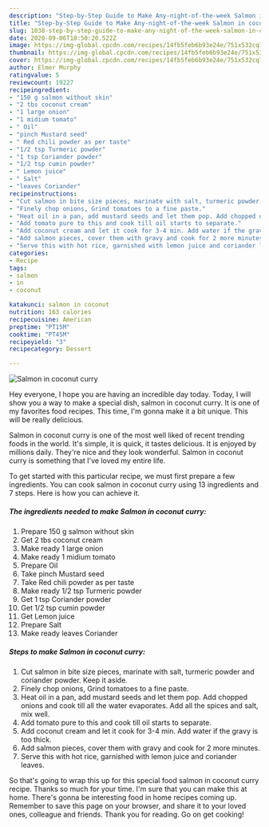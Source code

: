 ```yaml
---
description: "Step-by-Step Guide to Make Any-night-of-the-week Salmon in coconut curry"
title: "Step-by-Step Guide to Make Any-night-of-the-week Salmon in coconut curry"
slug: 1038-step-by-step-guide-to-make-any-night-of-the-week-salmon-in-coconut-curry
date: 2020-09-06T18:50:20.522Z
image: https://img-global.cpcdn.com/recipes/14fb5feb6b93e24e/751x532cq70/salmon-in-coconut-curry-recipe-main-photo.jpg
thumbnail: https://img-global.cpcdn.com/recipes/14fb5feb6b93e24e/751x532cq70/salmon-in-coconut-curry-recipe-main-photo.jpg
cover: https://img-global.cpcdn.com/recipes/14fb5feb6b93e24e/751x532cq70/salmon-in-coconut-curry-recipe-main-photo.jpg
author: Elmer Murphy
ratingvalue: 5
reviewcount: 19227
recipeingredient:
- "150 g salmon without skin"
- "2 tbs coconut cream"
- "1 large onion"
- "1 midium tomato"
- " Oil"
- "pinch Mustard seed"
- " Red chili powder as per taste"
- "1/2 tsp Turmeric powder"
- "1 tsp Coriander powder"
- "1/2 tsp cumin powder"
- " Lemon juice"
- " Salt"
- "leaves Coriander"
recipeinstructions:
- "Cut salmon in bite size pieces, marinate with salt, turmeric powder and coriander powder. Keep it aside."
- "Finely chop onions, Grind tomatoes to a fine paste."
- "Heat oil in a pan, add mustard seeds and let them pop. Add chopped onions and cook till all the water evaporates. Add all the spices and salt, mix well."
- "Add tomato pure to this and cook till oil starts to separate."
- "Add coconut cream and let it cook for 3-4 min. Add water if the gravy is too thick."
- "Add salmon pieces, cover them with gravy and cook for 2 more minutes."
- "Serve this with hot rice, garnished with lemon juice and coriander leaves."
categories:
- Recipe
tags:
- salmon
- in
- coconut

katakunci: salmon in coconut 
nutrition: 163 calories
recipecuisine: American
preptime: "PT15M"
cooktime: "PT45M"
recipeyield: "3"
recipecategory: Dessert

---
```



![Salmon in coconut curry](https://img-global.cpcdn.com/recipes/14fb5feb6b93e24e/751x532cq70/salmon-in-coconut-curry-recipe-main-photo.jpg)

Hey everyone, I hope you are having an incredible day today. Today, I will show you a way to make a special dish, salmon in coconut curry. It is one of my favorites food recipes. This time, I'm gonna make it a bit unique. This will be really delicious.

Salmon in coconut curry is one of the most well liked of recent trending foods in the world. It's simple, it is quick, it tastes delicious. It is enjoyed by millions daily. They're nice and they look wonderful. Salmon in coconut curry is something that I've loved my entire life.




To get started with this particular recipe, we must first prepare a few ingredients. You can cook salmon in coconut curry using 13 ingredients and 7 steps. Here is how you can achieve it.

<!--inarticleads1-->

##### The ingredients needed to make Salmon in coconut curry:

1. Prepare 150 g salmon without skin
1. Get 2 tbs coconut cream
1. Make ready 1 large onion
1. Make ready 1 midium tomato
1. Prepare  Oil
1. Take pinch Mustard seed
1. Take  Red chili powder as per taste
1. Make ready 1/2 tsp Turmeric powder
1. Get 1 tsp Coriander powder
1. Get 1/2 tsp cumin powder
1. Get  Lemon juice
1. Prepare  Salt
1. Make ready leaves Coriander




<!--inarticleads2-->

##### Steps to make Salmon in coconut curry:

1. Cut salmon in bite size pieces, marinate with salt, turmeric powder and coriander powder. Keep it aside.
1. Finely chop onions, Grind tomatoes to a fine paste.
1. Heat oil in a pan, add mustard seeds and let them pop. Add chopped onions and cook till all the water evaporates. Add all the spices and salt, mix well.
1. Add tomato pure to this and cook till oil starts to separate.
1. Add coconut cream and let it cook for 3-4 min. Add water if the gravy is too thick.
1. Add salmon pieces, cover them with gravy and cook for 2 more minutes.
1. Serve this with hot rice, garnished with lemon juice and coriander leaves.




So that's going to wrap this up for this special food salmon in coconut curry recipe. Thanks so much for your time. I'm sure that you can make this at home. There's gonna be interesting food in home recipes coming up. Remember to save this page on your browser, and share it to your loved ones, colleague and friends. Thank you for reading. Go on get cooking!
